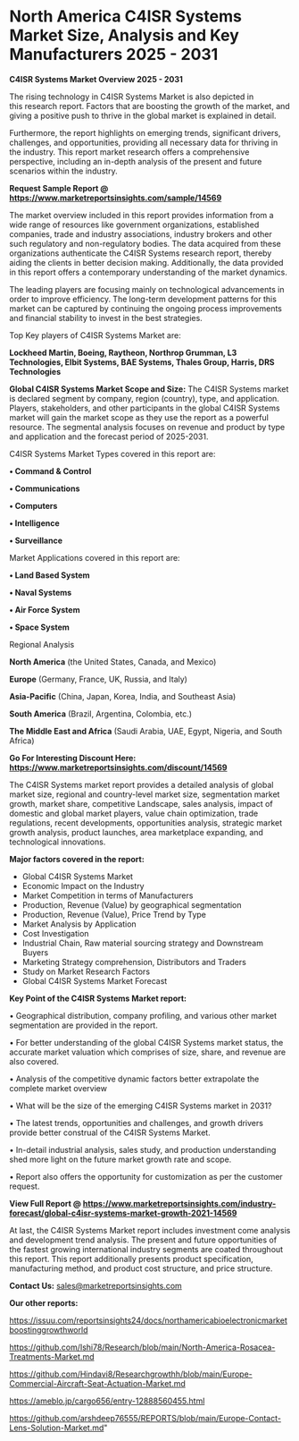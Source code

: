  # North America C4ISR Systems Market Size, Analysis and Key Manufacturers 2025 - 2031

<Strong> C4ISR Systems Market Overview 2025 - 2031</strong>

The rising technology in C4ISR Systems Market is also depicted in this research report. Factors that are boosting the growth of the market, and giving a positive push to thrive in the global market is explained in detail.

Furthermore, the report highlights on emerging trends, significant drivers, challenges, and opportunities, providing all necessary data for thriving in the industry. This report market research offers a comprehensive perspective, including an in-depth analysis of the present and future scenarios within the industry.

<strong>Request Sample Report @ <a href=https://www.marketreportsinsights.com/sample/14569>https://www.marketreportsinsights.com/sample/14569</a></strong>

The market overview included in this report provides information from a wide range of resources like government organizations, established companies, trade and industry associations, industry brokers and other such regulatory and non-regulatory bodies. The data acquired from these organizations authenticate the C4ISR Systems research report, thereby aiding the clients in better decision making. Additionally, the data provided in this report offers a contemporary understanding of the market dynamics.

The leading players are focusing mainly on technological advancements in order to improve efficiency. The long-term development patterns for this market can be captured by continuing the ongoing process improvements and financial stability to invest in the best strategies.

Top Key players of C4ISR Systems Market are:

<strong>Lockheed Martin, Boeing, Raytheon, Northrop Grumman, L3 Technologies, Elbit Systems, BAE Systems, Thales Group, Harris, DRS Technologies</strong>

<strong><b>Global C4ISR Systems Market Scope and Size:</b></strong>
The C4ISR Systems market is declared segment by company, region (country), type, and application. Players, stakeholders, and other participants in the global C4ISR Systems market will gain the market scope as they use the report as a powerful resource. The segmental analysis focuses on revenue and product by type and application and the forecast period of 2025-2031.

C4ISR Systems Market Types covered in this report are:

<strong>• Command & Control

• Communications

• Computers

• Intelligence

• Surveillance</strong>

Market Applications covered in this report are:

<strong>• Land Based System

• Naval Systems

• Air Force System

• Space System</strong> 

Regional Analysis

<strong>North America</strong> (the United States, Canada, and Mexico)

<strong>Europe</strong> (Germany, France, UK, Russia, and Italy)

<strong>Asia-Pacific</strong> (China, Japan, Korea, India, and Southeast Asia)

<strong>South America</strong> (Brazil, Argentina, Colombia, etc.)

<strong>The Middle East and Africa</strong> (Saudi Arabia, UAE, Egypt, Nigeria, and South Africa)

<strong>Go For Interesting Discount Here: <a href=https://www.marketreportsinsights.com/discount/14569>https://www.marketreportsinsights.com/discount/14569</a></strong>

The C4ISR Systems market report provides a detailed analysis of global market size, regional and country-level market size, segmentation market growth, market share, competitive Landscape, sales analysis, impact of domestic and global market players, value chain optimization, trade regulations, recent developments, opportunities analysis, strategic market growth analysis, product launches, area marketplace expanding, and technological innovations.

<strong><b>Major factors covered in the report:</b></strong>
<ul>
  <li>Global C4ISR Systems Market </li>
  <li>Economic Impact on the Industry</li>
  <li>Market Competition in terms of Manufacturers</li>
  <li>Production, Revenue (Value) by geographical segmentation</li>
  <li>Production, Revenue (Value), Price Trend by Type</li>
  <li>Market Analysis by Application</li>
  <li>Cost Investigation</li>
  <li>Industrial Chain, Raw material sourcing strategy and Downstream Buyers</li>
  <li>Marketing Strategy comprehension, Distributors and Traders</li>
  <li>Study on Market Research Factors</li>
  <li>Global C4ISR Systems Market Forecast</li>
</ul>

<strong><b>Key Point of the C4ISR Systems Market report:</b></strong>

• Geographical distribution, company profiling, and various other market segmentation are provided in the report.

• For better understanding of the global C4ISR Systems market status, the accurate market valuation which comprises of size, share, and revenue are also covered.

• Analysis of the competitive dynamic factors better extrapolate the complete market overview

• What will be the size of the emerging C4ISR Systems market in 2031?

• The latest trends, opportunities and challenges, and growth drivers provide better construal of the C4ISR Systems Market.

• In-detail industrial analysis, sales study, and production understanding shed more light on the future market growth rate and scope.

• Report also offers the opportunity for customization as per the customer request.

<strong><b>View Full Report @ <a href=https://www.marketreportsinsights.com/industry-forecast/global-c4isr-systems-market-growth-2021-14569>https://www.marketreportsinsights.com/industry-forecast/global-c4isr-systems-market-growth-2021-14569</a></b></strong>


At last, the C4ISR Systems Market report includes investment come analysis and development trend analysis. The present and future opportunities of the fastest growing international industry segments are coated throughout this report. This report additionally presents product specification, manufacturing method, and product cost structure, and price structure.

<strong>Contact Us:</strong>
sales@marketreportsinsights.com

<strong>Our other reports:</strong>

<a href=https://issuu.com/reportsinsights24/docs/northamericabioelectronicmarketboostinggrowthworld>https://issuu.com/reportsinsights24/docs/northamericabioelectronicmarketboostinggrowthworld</a>

<a href=https://github.com/Ishi78/Research/blob/main/North-America-Rosacea-Treatments-Market.md>https://github.com/Ishi78/Research/blob/main/North-America-Rosacea-Treatments-Market.md</a>

<a href=https://github.com/Hindavi8/Researchgrowthh/blob/main/Europe-Commercial-Aircraft-Seat-Actuation-Market.md>https://github.com/Hindavi8/Researchgrowthh/blob/main/Europe-Commercial-Aircraft-Seat-Actuation-Market.md</a>

<a href=https://ameblo.jp/cargo656/entry-12888560455.html>https://ameblo.jp/cargo656/entry-12888560455.html</a>

<a href=https://github.com/arshdeep76555/REPORTS/blob/main/Europe-Contact-Lens-Solution-Market.md>https://github.com/arshdeep76555/REPORTS/blob/main/Europe-Contact-Lens-Solution-Market.md</a>"

